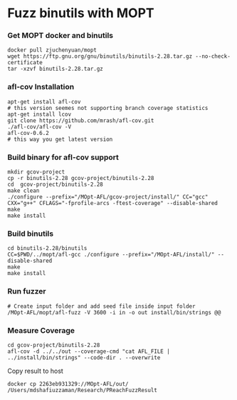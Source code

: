 # Fuzz binutils with MOPT

### Get MOPT docker and binutils
```
docker pull zjuchenyuan/mopt
wget https://ftp.gnu.org/gnu/binutils/binutils-2.28.tar.gz --no-check-certificate
tar -xzvf binutils-2.28.tar.gz
```

### afl-cov Installation
```
apt-get install afl-cov
# this version seemes not supporting branch coverage statistics
apt-get install lcov
git clone https://github.com/mrash/afl-cov.git
./afl-cov/afl-cov -V
afl-cov-0.6.2
# this way you get latest version
```

### Build binary for afl-cov support
```
mkdir gcov-project
cp -r binutils-2.28 gcov-project/binutils-2.28
cd  gcov-project/binutils-2.28
make clean 
./configure --prefix="/MOpt-AFL/gcov-project/install/" CC="gcc" CXX="g++" CFLAGS="-fprofile-arcs -ftest-coverage" --disable-shared
make
make install
```

### Build binutils
```
cd binutils-2.28/binutils
CC=$PWD/../mopt/afl-gcc ./configure --prefix="/MOpt-AFL/install/" --disable-shared 
make
make install
```

### Run fuzzer
```
# Create input folder and add seed file inside input folder
/MOpt-AFL/mopt/afl-fuzz -V 3600 -i in -o out install/bin/strings @@
```

### Measure Coverage

```
cd gcov-project/binutils-2.28
afl-cov -d ../../out --coverage-cmd "cat AFL_FILE | ../install/bin/strings" --code-dir . --overwrite
```

Copy result to host
```
docker cp 2263eb931329://MOpt-AFL/out/  /Users/mdshafiuzzaman/Research/PReachFuzzResult
```
